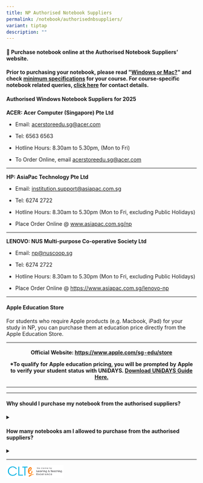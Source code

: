 ```yaml
---
title: NP Authorised Notebook Suppliers
permalink: /notebook/authorisednbsuppliers/
variant: tiptap
description: ""
---
```

<h4><strong>📢</strong> <strong>Purchase notebook online at the Authorised Notebook Suppliers’ website.</strong></h4>
<h4>Prior to purchasing your notebook, please read "<a href="/notebook/winormac" rel="noopener noreferrer nofollow" target="_blank">Windows or Mac?</a>" and check <a href="/notebook/specs/" rel="noopener noreferrer nofollow" target="_blank">minimum specifications</a> for your course. For course-specific notebook related queries, <a href="/notebook/notebook-queries" rel="noopener noreferrer nofollow" target="_blank">click here</a> for contact details.</h4>
<h4>Authorised Windows Notebook Suppliers for 2025</h4>
<p><strong>ACER: Acer Computer (Singapore) Pte Ltd</strong>
</p>
<ul data-tight="true" class="tight">
<li>
<p>Email: <a href="mailto:acerstoreedu.sg@acer.com" rel="noopener noreferrer nofollow" target="_blank">acerstoreedu.sg@acer.com</a>
</p>
</li>
<li>
<p>Tel: 6563 6563</p>
</li>
<li>
<p>Hotline Hours: 8.30am to 5.30pm, (Mon to Fri)</p>
</li>
<li>
<p>To Order Online, email <a href="mailto:acerstoreedu.sg@acer.com" rel="noopener noreferrer nofollow" target="_blank">acerstoreedu.sg@acer.com</a>
</p>
</li>
</ul>
<hr>
<p><strong>HP: AsiaPac Technology Pte Ltd</strong>
</p>
<ul data-tight="true" class="tight">
<li>
<p>Email: <a href="mailto:institution.support@asiapac.com.sg" rel="noopener noreferrer nofollow" target="_blank">institution.support@asiapac.com.sg</a>
</p>
</li>
<li>
<p>Tel: 6274 2722</p>
</li>
<li>
<p>Hotline Hours: 8.30am to 5.30pm (Mon to Fri, excluding Public Holidays)</p>
</li>
<li>
<p>Place Order Online @ <a href="http://www.asiapac.com.sg/np" rel="noopener noreferrer nofollow" target="_blank">www.asiapac.com.sg/np</a>
</p>
</li>
</ul>
<hr>
<p><strong>LENOVO: NUS Multi-purpose Co-operative Society Ltd</strong>
</p>
<ul data-tight="true" class="tight">
<li>
<p>Email: <a href="mailto:np@nuscoop.sg" rel="noopener noreferrer nofollow" target="_blank">np@nuscoop.sg</a>
</p>
</li>
<li>
<p>Tel: 6274 2722</p>
</li>
<li>
<p>Hotline Hours: 8.30am to 5.30pm (Mon to Fri, excluding Public Holidays)</p>
</li>
<li>
<p>Place Order Online @ <a href="https://www.asiapac.com.sg/lenovo-np" rel="noopener noreferrer nofollow" target="_blank">https://www.asiapac.com.sg/lenovo-np</a>
</p>
</li>
</ul>
<hr>
<h4>Apple Education Store</h4>
<p>For students who require Apple products (e.g. Macbook, iPad) for your
study in NP, you can purchase them at education price directly from the
Apple Education Store.</p>
<table style="minWidth: 75px">
<colgroup>
<col>
<col>
<col>
</colgroup>
<tbody>
<tr>
<th rowspan="1" colspan="3">
<p>Official Website: <a href="https://www.apple.com/sg-edu/store" rel="noopener noreferrer nofollow" target="_blank">https://www.apple.com/sg-edu/store</a>
</p>
<p>*To qualify for Apple education pricing, you will be prompted by Apple
to verify your student status with UNiDAYS. <a href="https://www2.np.edu.sg/files/UNiDAYS_Setup_Guide_AppleStoreSG.pdf" rel="noopener nofollow" target="_blank">Download UNiDAYS Guide Here.</a>
</p>
</th>
</tr>
</tbody>
</table>
<hr>
<h4>Why should I purchase my notebook from the authorised suppliers?</h4>
<div data-type="detailGroup" class="isomer-accordion-group isomer-accordion isomer-accordion-white">
<details class="isomer-details">
<summary></summary>
<div data-type="detailsContent" class="isomer-details-content">
<p>The Polytechnic has identified several approved suppliers who will sell
notebook computers on the campus at reasonable prices. You are strongly
encouraged to buy your notebook from these suppliers because you will enjoy
3 key advantages:</p>
<div class="isomer-card-grid">
<div class="isomer-card">
<div class="isomer-card-body">
<div class="isomer-card-title">Advantage #1 : Collective Consumer Protection</div>
<div class="isomer-card-description">The Polytechnic may be able to help arbitrate any genuine complaint that
could arise during the 3 years of warranty.</div>
</div>
</div>
<div class="isomer-card">
<div class="isomer-card-body">
<div class="isomer-card-title">Advantage #2 : Notebooks with 3-Year On-Site Warranty</div>
<div class="isomer-card-description">The Notebooks come with a 3-Year Warranty, inclusive of all parts (including
AC adapter and cord) and labour cost (except for the battery which normally
comes with 1-Year Warranty) on-site at your residence or on-campus.</div>
</div>
</div>
<div class="isomer-card">
<div class="isomer-card-body">
<div class="isomer-card-title">Advantage #3 : Next-Business Day Service</div>
<div class="isomer-card-description">Our authorized suppliers provide after-sales services on a Next-Business
Day basis on-site at your residence or on-campus.</div>
</div>
</div>
</div>
<p></p>
<p></p>
</div>
</details>
</div>
<h4>How many notebooks am I allowed to purchase from the authorised suppliers?</h4>
<div data-type="detailGroup" class="isomer-accordion-group isomer-accordion isomer-accordion-white">
<details class="isomer-details">
<summary></summary>
<div data-type="detailsContent" class="isomer-details-content">
<p>Each student is only allowed to purchase <strong>ONE</strong> notebook regardless
of the authorised supplier. It is necessary to show your Student Card or
Acceptance of Offer letter when you place your order and take delivery
of your notebook.</p>
</div>
</details>
</div>
<hr>
<p></p>
<div class="isomer-image-wrapper">
<img style="width: 30%;" height="auto" width="100%" alt="clte" src="/images/CLTE_logo.png">
</div>
<p></p>